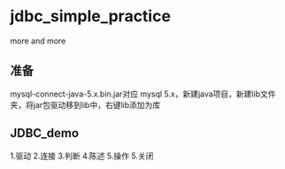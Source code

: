 # jdbc_simple_practice
more and more

## 准备
mysql-connect-java-5.x.bin.jar对应 mysql 5.x，新建java项目，新建lib文件夹，将jar包驱动移到lib中，右键lib添加为库

## JDBC_demo
1.驱动
2.连接
3.判断
4.陈述
5.操作
5.关闭
